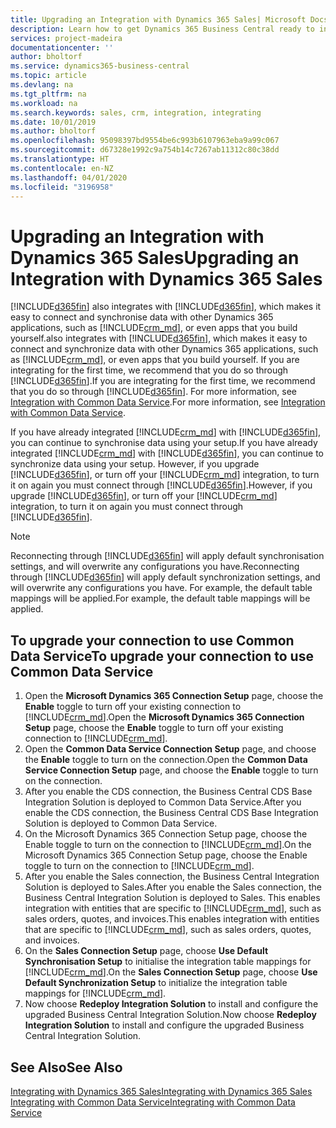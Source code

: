 ```yaml
---
title: Upgrading an Integration with Dynamics 365 Sales| Microsoft Docs
description: Learn how to get Dynamics 365 Business Central ready to integrate with Dynamics 365 Sales.
services: project-madeira
documentationcenter: ''
author: bholtorf
ms.service: dynamics365-business-central
ms.topic: article
ms.devlang: na
ms.tgt_pltfrm: na
ms.workload: na
ms.search.keywords: sales, crm, integration, integrating
ms.date: 10/01/2019
ms.author: bholtorf
ms.openlocfilehash: 95098397bd9554be6c993b6107963eba9a99c067
ms.sourcegitcommit: d67328e1992c9a754b14c7267ab11312c80c38dd
ms.translationtype: HT
ms.contentlocale: en-NZ
ms.lasthandoff: 04/01/2020
ms.locfileid: "3196958"
---
```

# <a name="upgrading-an-integration-with-dynamics-365-sales"></a><span data-ttu-id="b7a55-103">Upgrading an Integration with Dynamics 365 Sales</span><span class="sxs-lookup"><span data-stu-id="b7a55-103">Upgrading an Integration with Dynamics 365 Sales</span></span>
[!INCLUDE[d365fin](includes/d365fin_md.md)] <span data-ttu-id="b7a55-104">also integrates with [!INCLUDE[d365fin](includes/cds_long_md.md)], which makes it easy to connect and synchronise data with other Dynamics 365 applications, such as [!INCLUDE[crm_md](includes/crm_md.md)], or even apps that you build yourself.</span><span class="sxs-lookup"><span data-stu-id="b7a55-104">also integrates with [!INCLUDE[d365fin](includes/cds_long_md.md)], which makes it easy to connect and synchronize data with other Dynamics 365 applications, such as [!INCLUDE[crm_md](includes/crm_md.md)], or even apps that you build yourself.</span></span> <span data-ttu-id="b7a55-105">If you are integrating for the first time, we recommend that you do so through [!INCLUDE[d365fin](includes/cds_long_md.md)].</span><span class="sxs-lookup"><span data-stu-id="b7a55-105">If you are integrating for the first time, we recommend that you do so through [!INCLUDE[d365fin](includes/cds_long_md.md)].</span></span> <span data-ttu-id="b7a55-106">For more information, see [Integration with Common Data Service](admin-common-data-service.md).</span><span class="sxs-lookup"><span data-stu-id="b7a55-106">For more information, see [Integration with Common Data Service](admin-common-data-service.md).</span></span>

<span data-ttu-id="b7a55-107">If you have already integrated [!INCLUDE[crm_md](includes/crm_md.md)] with [!INCLUDE[d365fin](includes/d365fin_md.md)], you can continue to synchronise data using your setup.</span><span class="sxs-lookup"><span data-stu-id="b7a55-107">If you have already integrated [!INCLUDE[crm_md](includes/crm_md.md)] with [!INCLUDE[d365fin](includes/d365fin_md.md)], you can continue to synchronize data using your setup.</span></span> <span data-ttu-id="b7a55-108">However, if you upgrade [!INCLUDE[d365fin](includes/d365fin_md.md)], or turn off your [!INCLUDE[crm_md](includes/crm_md.md)] integration, to turn it on again you must connect through [!INCLUDE[d365fin](includes/cds_long_md.md)].</span><span class="sxs-lookup"><span data-stu-id="b7a55-108">However, if you upgrade [!INCLUDE[d365fin](includes/d365fin_md.md)], or turn off your [!INCLUDE[crm_md](includes/crm_md.md)] integration, to turn it on again you must connect through [!INCLUDE[d365fin](includes/cds_long_md.md)].</span></span> 

> [!NOTE]
> <span data-ttu-id="b7a55-109">Reconnecting through [!INCLUDE[d365fin](includes/cds_long_md.md)] will apply default synchronisation settings, and will overwrite any configurations you have.</span><span class="sxs-lookup"><span data-stu-id="b7a55-109">Reconnecting through [!INCLUDE[d365fin](includes/cds_long_md.md)] will apply default synchronization settings, and will overwrite any configurations you have.</span></span> <span data-ttu-id="b7a55-110">For example, the default table mappings will be applied.</span><span class="sxs-lookup"><span data-stu-id="b7a55-110">For example, the default table mappings will be applied.</span></span>

## <a name="to-upgrade-your-connection-to-use-common-data-service"></a><span data-ttu-id="b7a55-111">To upgrade your connection to use Common Data Service</span><span class="sxs-lookup"><span data-stu-id="b7a55-111">To upgrade your connection to use Common Data Service</span></span>
1. <span data-ttu-id="b7a55-112">Open the **Microsoft Dynamics 365 Connection Setup** page, choose the **Enable** toggle to turn off your existing connection to [!INCLUDE[crm_md](includes/crm_md.md)].</span><span class="sxs-lookup"><span data-stu-id="b7a55-112">Open the **Microsoft Dynamics 365 Connection Setup** page, choose the **Enable** toggle to turn off your existing connection to [!INCLUDE[crm_md](includes/crm_md.md)].</span></span>
2. <span data-ttu-id="b7a55-113">Open the **Common Data Service Connection Setup** page, and choose the **Enable** toggle to turn on the connection.</span><span class="sxs-lookup"><span data-stu-id="b7a55-113">Open the **Common Data Service Connection Setup** page, and choose the **Enable** toggle to turn on the connection.</span></span>
3. <span data-ttu-id="b7a55-114">After you enable the CDS connection, the Business Central CDS Base Integration Solution is deployed to Common Data Service.</span><span class="sxs-lookup"><span data-stu-id="b7a55-114">After you enable the CDS connection, the Business Central CDS Base Integration Solution is deployed to Common Data Service.</span></span>
4. <span data-ttu-id="b7a55-115">On the Microsoft Dynamics 365 Connection Setup page, choose the Enable toggle to turn on the connection to [!INCLUDE[crm_md](includes/crm_md.md)].</span><span class="sxs-lookup"><span data-stu-id="b7a55-115">On the Microsoft Dynamics 365 Connection Setup page, choose the Enable toggle to turn on the connection to [!INCLUDE[crm_md](includes/crm_md.md)].</span></span>
5. <span data-ttu-id="b7a55-116">After you enable the Sales connection, the Business Central Integration Solution is deployed to Sales.</span><span class="sxs-lookup"><span data-stu-id="b7a55-116">After you enable the Sales connection, the Business Central Integration Solution is deployed to Sales.</span></span> <span data-ttu-id="b7a55-117">This enables integration with entities that are specific to [!INCLUDE[crm_md](includes/crm_md.md)], such as sales orders, quotes, and invoices.</span><span class="sxs-lookup"><span data-stu-id="b7a55-117">This enables integration with entities that are specific to [!INCLUDE[crm_md](includes/crm_md.md)], such as sales orders, quotes, and invoices.</span></span>
6. <span data-ttu-id="b7a55-118">On the **Sales Connection Setup** page, choose **Use Default Synchronisation Setup** to initialise the integration table mappings for [!INCLUDE[crm_md](includes/crm_md.md)].</span><span class="sxs-lookup"><span data-stu-id="b7a55-118">On the **Sales Connection Setup** page, choose **Use Default Synchronization Setup** to initialize the integration table mappings for [!INCLUDE[crm_md](includes/crm_md.md)].</span></span>
7. <span data-ttu-id="b7a55-119">Now choose **Redeploy Integration Solution** to install and configure the upgraded Business Central Integration Solution.</span><span class="sxs-lookup"><span data-stu-id="b7a55-119">Now choose **Redeploy Integration Solution** to install and configure the upgraded Business Central Integration Solution.</span></span>

## <a name="see-also"></a><span data-ttu-id="b7a55-120">See Also</span><span class="sxs-lookup"><span data-stu-id="b7a55-120">See Also</span></span>
[<span data-ttu-id="b7a55-121">Integrating with Dynamics 365 Sales</span><span class="sxs-lookup"><span data-stu-id="b7a55-121">Integrating with Dynamics 365 Sales</span></span>](admin-prepare-dynamics-365-for-sales-for-integration.md)  
[<span data-ttu-id="b7a55-122">Integrating with Common Data Service</span><span class="sxs-lookup"><span data-stu-id="b7a55-122">Integrating with Common Data Service</span></span>](admin-common-data-service.md)